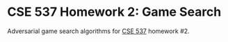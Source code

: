 # CSE 537 Homework 2: Game Search

Adversarial game search algorithms for [CSE 537](https://www.cs.stonybrook.edu/students/Graduate-Studies/courses/CSE537) homework #2.
